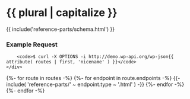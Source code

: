 ---
---

# {{ plural | capitalize }}

<section class="route">
	<div class="primary">
		{{ include('reference-parts/schema.html') }}
	</div>
	<div class="secondary">
		<h3>Example Request</h3>

		<code>$ curl -X OPTIONS -i http://demo.wp-api.org/wp-json{{ attribute( routes | first, 'nicename' ) }}</code>
	</div>
</section>

<div>
{%- for route in routes -%}
	{%- for endpoint in route.endpoints -%}
		{{- include( 'reference-parts/' ~ endpoint.type ~ '.html' ) -}}
	{%- endfor -%}
{%- endfor -%}
</div>
